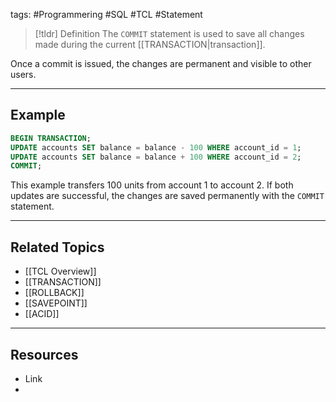 tags: #Programmering #SQL #TCL #Statement 

> [!tldr] Definition
> The `COMMIT` statement is used to save all changes made during the current [[TRANSACTION|transaction]]. 

Once a commit is issued, the changes are permanent and visible to other users.

---

## Example
```sql
BEGIN TRANSACTION; 
UPDATE accounts SET balance = balance - 100 WHERE account_id = 1; 
UPDATE accounts SET balance = balance + 100 WHERE account_id = 2; 
COMMIT;
```

This example transfers 100 units from account 1 to account 2. 
If both updates are successful, the changes are saved permanently with the `COMMIT` statement.

---

## Related Topics
- [[TCL Overview]]
- [[TRANSACTION]]
- [[ROLLBACK]]
- [[SAVEPOINT]]
- [[ACID]]

---

## Resources
- Link
- 